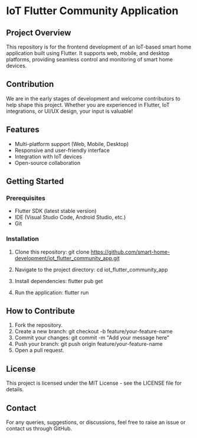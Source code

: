 # IoT Flutter Community Application

## Project Overview
This repository is for the frontend development of an IoT-based smart home application built using Flutter. It supports web, mobile, and desktop platforms, providing seamless control and monitoring of smart home devices.

## Contribution
We are in the early stages of development and welcome contributors to help shape this project. Whether you are experienced in Flutter, IoT integrations, or UI/UX design, your input is valuable!

## Features
- Multi-platform support (Web, Mobile, Desktop)
- Responsive and user-friendly interface
- Integration with IoT devices
- Open-source collaboration

## Getting Started
### Prerequisites
- Flutter SDK (latest stable version)
- IDE (Visual Studio Code, Android Studio, etc.)
- Git

### Installation
1. Clone this repository:
   git clone https://github.com/smart-home-development/iot_flutter_community_app.git

2. Navigate to the project directory:
   cd iot_flutter_community_app

3. Install dependencies:
   flutter pub get

4. Run the application:
   flutter run

## How to Contribute
1. Fork the repository.
2. Create a new branch:
   git checkout -b feature/your-feature-name
3. Commit your changes:
   git commit -m "Add your message here"
4. Push your branch:
   git push origin feature/your-feature-name
5. Open a pull request.

## License
This project is licensed under the MIT License - see the LICENSE file for details.

## Contact
For any queries, suggestions, or discussions, feel free to raise an issue or contact us through GitHub.

